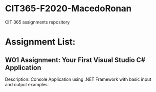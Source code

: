 # CIT365-F2020-MacedoRonan
CIT 365 assignments repository

# Assignment List:
## W01 Assignment: Your First Visual Studio C# Application
Description: Console Application using .NET Framework with basic input and output examples.

